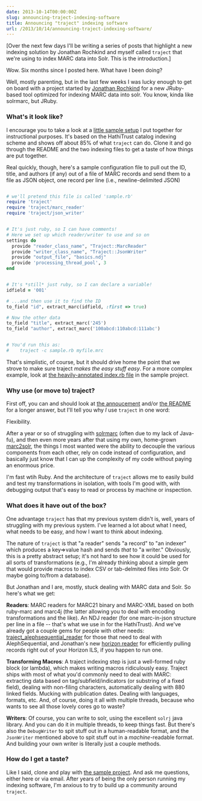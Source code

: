 ```yaml
---
date: 2013-10-14T00:00:00Z
slug: announcing-traject-indexing-software
title: Announcing "traject" indexing software
url: /2013/10/14/announcing-traject-indexing-software/
---
```


[Over the next few days I'll be writing a series of posts that highlight a new indexing solution by Jonathan Rochkind and myself called `traject` that we're using to index MARC data into Solr. This is the introduction.]

Wow. Six months since I posted here. What have I been doing?

Well, mostly parenting, but in the last few weeks I was lucky enough to get on board with a project started by [Jonathan Rochkind](http://bibwild.wordpress.com/) for a new JRuby-based tool optimized for indexing MARC data into solr. You know, kinda like solrmarc, but JRuby.


### What's it look like?

I encourage you to take a look at a [little sample setup](https://github.com/traject-project/traject_sample) I put together for instructional purposes. It's based on the HathiTrust catalog indexing scheme and shows off about 85% of what `traject` can do. Clone it and go through the README and the two indexing files to get a taste of how things are put together.

Real quickly, though, here's a sample configuration file to pull out the ID, title, and authors (if any) out of a file of MARC records and send them to a file as JSON object, one record per line (i.e., newline-delimited JSON)



~~~ruby

# we'll pretend this file is called 'sample.rb'
require 'traject'
require 'traject/marc_reader'
require 'traject/json_writer'


# It's just ruby, so I can have comments!
# Here we set up which reader/writer to use and so on
settings do
  provide "reader_class_name", "Traject::MarcReader"
  provide "writer_class_name", "Traject::JsonWriter"
  provide "output_file", "basics.ndj"
  provide 'processing_thread_pool', 3
end


# It's *still* just ruby, so I can declare a variable!
idfield = '001'

# ...and then use it to find the ID
to_field "id", extract_marc(idfield, :first => true)

# Now the other data
to_field "title", extract_marc('245')
to_field "author", extract_marc('100abcd:110abcd:111abc')


# You'd run this as:
#    traject -c sample.rb myfile.mrc


~~~

That's simplistic, of course, but it should drive home the point that we strove to make sure traject _makes the easy stuff easy_.  For a more complex example, look at [the heavily-annotated index.rb file](https://github.com/traject-project/traject_sample/blob/master/index.rb) in the sample project.

### Why use (or move to) traject?

First off, you can and should look at [the annoucement](http://bibwild.wordpress.com/2013/10/14/traject-marc-solr-indexer-release/) and/or [the README](https://github.com/traject-project/traject/) for a longer answer, but I'll tell you why _I_ use `traject` in one word:

Flexibility.

After a year or so of struggling with [solrmarc](https://code.google.com/p/solrmarc/) (often due to my lack of Java-fu), and then even more years after that using my own, home-grown [marc2solr](https://github.com/billdueber/marc2solr), the things I most wanted were the ability to decouple the various components from each other, rely on code instead of configuration, and basically just know that I can up the complexity of my code without paying an enormous price.

I'm fast wtih Ruby. And the architecture of `traject` allows me to easily build and test my transformations in isolation, with tools I'm good with, with debugging output that's easy to read or process by machine or inspection.

### What does it have out of the box?

One advantage `traject` has that my previous system didn't is, well, years of struggling with my previous system. I've learned a lot about what I need, what needs to be easy, and how I want to think about indexing.

The nature of `traject` is that "a reader" sends "a record" to "an indexer" which produces a key=>value hash and sends _that_ to "a writer." Obviously, this is a pretty abstract setup; it's not hard to see how it could be used for all sorts of transformations (e.g., I'm already thinking about a simple gem that would provide macros to index CSV or tab-delmited files into Solr. Or maybe going to/from a database).

But Jonathan and I are, mostly, stuck dealing with MARC data and Solr. So here's what we get:

**Readers**: MARC readers for MARC21 binary and MARC-XML based on both ruby-marc and marc4j (the latter allowing you to deal with encoding transformations and the like). An NDJ reader (for one marc-in-json structure per line in a file -- that's what we use in for the HathiTrust). And we've already got a couple gems for people with other needs: [traject_alephsequential_reader](https://github.com/traject-project/traject_alephsequential_reader) for those that need to deal with AlephSequential, and Jonathan's new [horizon reader](https://github.com/jrochkind/traject_horizon) for efficiently pulling records right out of your Horizon ILS, if you happen to run one.

**Transforming Macros**: A traject indexing step is just a well-formed ruby block (or lambda), which makes writing macros ridiculously easy. Traject ships with most of what you'd commonly need to deal with MARC: extracting data based on tag/subfield/indicators (or substring of a fixed field), dealing with non-filing characters, automatically dealing with 880 linked fields. Mucking with publication dates. Dealing with languages, formats, etc. And, of course, doing it all with multiple threads, because who wants to see all those lovely cores go to waste?

**Writers**: Of course, you can write to solr, using the excellent `solrj` java library. And you can do it in multiple threads, to keep things fast. But there's also the `DebugWriter` to spit stuff out in a human-readable format, and the `JsonWriter` mentioned above to spit stuff out in a _machine_-readable format. And building your own writer is literally just a couple methods.

### How do I get a taste?

Like I said, clone and play with [the sample project](https://github.com/traject-project/traject_sample). And ask me questions, either here or via email. After years of being the only person running my indexing software, I'm anxious to try to build up a community around `traject`.
